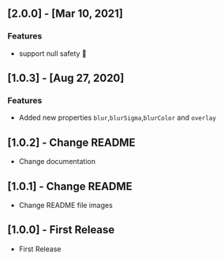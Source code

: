 ## [2.0.0] - [Mar 10, 2021]
### Features
- support null safety 🎉

## [1.0.3] - [Aug 27, 2020]
### Features
- Added new properties `blur`,`blurSigma`,`blurColor` and `overlay`

## [1.0.2] - Change README

* Change documentation

## [1.0.1] - Change README

* Change README file images

## [1.0.0] - First Release

* First Release

